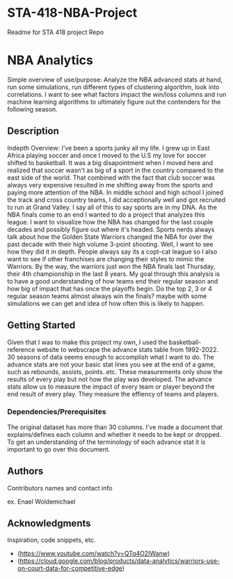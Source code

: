 # STA-418-NBA-Project
Readme for STA 418 project Repo
 


# NBA Analytics

Simple overview of use/purpose: Analyze the NBA advanced stats at hand, run some simulations, run different types of clustering algorithm, look into 
correlations. I want to see what factors impact the win/loss columns and run machine learning algorithms to ultimately figure out the contenders for the following season. 

## Description

Indepth Overview: I've been a sports junky all my life. I grew up in East Africa playing soccer and once I moved to the U.S my love for soccer shifted to basketball. It was a big disapointment when I moved here and realized that soccer wasn't as big of a sport in the country compared to the east side of the world. That combined with the fact that club soccer was always very expensive resulted in me shifting away from the sports and paying more attention of the NBA. In middle school and high school I joined the track and cross country teams, I did acceptionally well and got recruited to run at Grand Valley. I say all of this to say sports are in my DNA. As the NBA finals come to an end I wanted to do a project that analyzes this league. I want to visualize how the NBA has changed for the last couple decades and possibly figure out where it's headed. Sports nerds always talk about how the Golden State Warriors changed the NBA for over the past decade with their high volume 3-point shooting. Well, I want to see how they did it in depth. People always say its a copt-cat league so I also want to see if other franchises are changing their styles to mimic the Warriors. By the way, the warriors just won the NBA finals last Thursday, their 4th championship in the last 8 years. My goal through this analysis is to have a good understanding of how teams end their regular season and how big of impact that has once the playoffs begin. Do the top 2, 3 or 4 regular season teams almost always win the finals? maybe with some simulations we can get and idea of how often this is likely to happen. 

## Getting Started

Given that I was to make this project my own, I used the basketball-reference website to webscrape the advance stats table from 1992-2022. 30 seasons of data seems enough to accomplish what I want to do. The advance stats are not your basic stat lines you see at the end of a game, such as rebounds, assists, points..etc. These measurements only show the results of every play but not how the play was developed. The advance stats allow us to measure the impact of every team or player beyond the end result of every play. They measure the effiency of teams and players. 

### Dependencies/Prerequisites

The original dataset has more than 30 columns. I've made a document that explains/defines each column and whether it needs to be kept or dropped. To get an understanding of the terminology of each advance stat it is important to go over this document. 


## Authors

Contributors names and contact info

ex. Enael Woldemichael 

## Acknowledgments

Inspiration, code snippets, etc.
* (https://www.youtube.com/watch?v=QTq4O2IWanw)
* (https://cloud.google.com/blog/products/data-analytics/warriors-use-on-court-data-for-competitive-edge)
